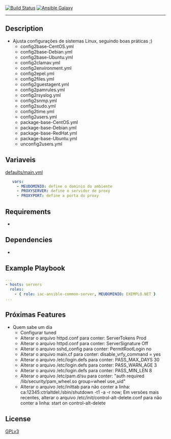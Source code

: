 [![Build Status](https://travis-ci.org/wluisaraujo/iac-ansible-common-server.svg?branch=master)](https://travis-ci.org/wluisaraujo/iac-ansible-common-server)
[![Ansible Galaxy](https://img.shields.io/badge/Ansible%20Galaxy-Common%20Server-blue.svg)](https://galaxy.ansible.com/wluisaraujo/iac-ansible-common-server)

------------

Description
------------

* Ajusta configurações de sistemas Linux, seguindo boas práticas ;)
  - config2base-CentOS.yml
  - config2base-Debian.yml
  - config2base-Ubuntu.yml
  - config2clamav.yml
  - config2environment.yml
  - config2epel.yml
  - config2files.yml
  - config2guestagent.yml
  - config2pamrules.yml
  - config2rsyslog.yml
  - config2snmp.yml
  - config2sudo.yml
  - config2time.yml
  - config2users.yml
  - package-base-CentOS.yml
  - package-base-Debian.yml
  - package-base-RedHat.yml
  - package-base-Ubuntu.yml
  - unconfig2users.yml

Variaveis
------------

[defaults/main.yml](defaults/main.yml)

```yaml
   vars:
     - MEUDOMINIO: define o dominio do ambiente
     - PROXYSERVER: define o servidor de proxy
     - PROXYPORT: define a porta do proxy
```     
     

Requirements
------------

*

Dependencies
------------

*

Example Playbook
----------------

```yaml
---
- hosts: servers
  roles:
    - { role: iac-ansible-common-server, MEUDOMINIO: EXEMPLO.NET }
...    
```

Próximas Features
----------------

* Quem sabe um dia
  - Configurar tuned
  - Alterar o arquivo httpd.conf para conter: ServerTokens Prod
  - Alterar o arquivo httpd.conf para conter: ServerSignature Off
  - Alterar o arquivo sshd_config para conter: PermitRootLogin no
  - Alterar o arquivo main.cf para conter: disable_vrfy_command = yes
  - Alterar o arquivo /etc/login.defs para conter: PASS_MAX_DAYS 30
  - Alterar o arquivo /etc/login.defs para conter: PASS_WARN_AGE 3
  - Alterar o arquivo /etc/login.defs para conter: PASS_MIN_LEN 8
  - Alterar o arquivo /etc/pam.d/su para conter: "auth       required     /lib/security/pam_wheel.so group=wheel use_uid"
  - Alterar o arquivo /etc/inittab para não conter a linha: ca:12345:ctrlaltdel:/sbin/shutdown -t1 -a -r now; Em versões mais recentes, alterar o arquivo /etc/init/control-alt-delete.conf para não conter a linha: start on control-alt-delete

		 
License
-------

[GPLv3](https://www.gnu.org/licenses/gpl-3.0.pt-br.html)
